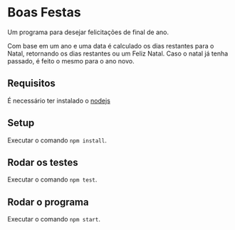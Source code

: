 # Boas Festas

Um programa para desejar felicitações de final de ano.

Com base em um ano e uma data é calculado os dias restantes para o Natal, retornando os dias restantes ou um Feliz Natal. Caso o natal já tenha passado, é feito o mesmo para o ano novo.

## Requisitos

É necessário ter instalado o [nodejs](https://nodejs.org/pt-br/)

## Setup

Executar o comando `npm install`.

## Rodar os testes

Executar o comando `npm test`.

## Rodar o programa

Executar o comando `npm start`.
